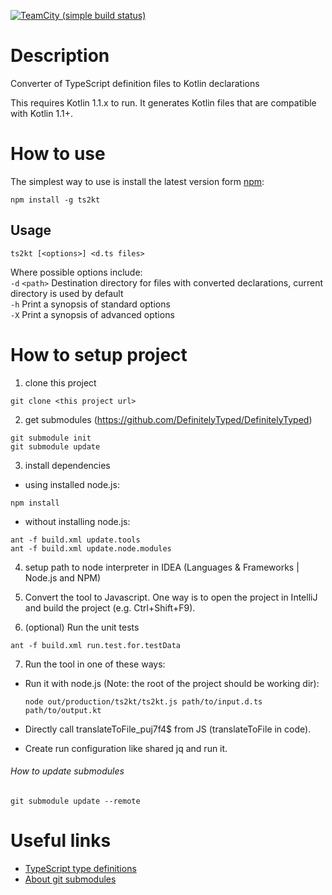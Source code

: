 [![TeamCity (simple build status)](https://img.shields.io/teamcity/http/teamcity.jetbrains.com/s/Kotlin_ts2kt.svg)](https://teamcity.jetbrains.com/viewType.html?buildTypeId=Kotlin_ts2kt&branch_Kotlin=%3Cdefault%3E&tab=buildTypeStatusDiv)

# Description
Converter of TypeScript definition files to Kotlin declarations

This requires Kotlin 1.1.x to run.  It generates Kotlin files that are compatible with Kotlin 1.1+.

# How to use

The simplest way to use is install the latest version form [npm](https://www.npmjs.com/package/ts2kt):
```shell
npm install -g ts2kt
```

## Usage 
```
ts2kt [<options>] <d.ts files>
```

Where possible options include:<br/>
`-d` `<path>` Destination directory for files with converted declarations, current directory is used by default<br/>
`-h` Print a synopsis of standard options<br/>
`-X` Print a synopsis of advanced options<br/>

# How to setup project
1. clone this project
  ```shell
  git clone <this project url>
  ```

2. get submodules (https://github.com/DefinitelyTyped/DefinitelyTyped)
  ```shell
  git submodule init
  git submodule update
  ```

3. install dependencies
  * using installed node.js:
  
  ```shell
  npm install
  ```
  
  * without installing node.js:

  ```shell
  ant -f build.xml update.tools
  ant -f build.xml update.node.modules
  ```

4. setup path to node interpreter in IDEA (Languages & Frameworks | Node.js and NPM)

5. Convert the tool to Javascript.  One way is to open the project in IntelliJ and build the project (e.g. Ctrl+Shift+F9).

6. (optional) Run the unit tests

```shell
ant -f build.xml run.test.for.testData
```

7. Run the tool in one of these ways:
  * Run it with node.js (Note: the root of the project should be working dir):

    ```shell
    node out/production/ts2kt/ts2kt.js path/to/input.d.ts path/to/output.kt
    ```
  * Directly call translateToFile_puj7f4$ from JS (translateToFile in code).
  * Create run configuration like shared jq and run it.


###### How to update submodules
  ```shell
  git submodule update --remote
  ```

# Useful links

- [TypeScript type definitions](https://github.com/DefinitelyTyped/DefinitelyTyped)
- [About git submodules](https://git-scm.com/book/en/v2/Git-Tools-Submodules)
